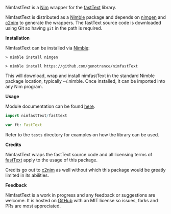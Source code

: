 NimfastText is a [Nim](https://nim-lang.org/) wrapper for the [fastText](https://github.com/facebookresearch/fastText) library.

NimfastText is distributed as a [Nimble](https://github.com/nim-lang/nimble) package and depends on [nimgen](https://github.com/genotrance/nimgen) and [c2nim](https://github.com/nim-lang/c2nim/) to generate the wrappers. The fastText source code is downloaded using Git so having ```git``` in the path is required.

__Installation__

NimfastText can be installed via [Nimble](https://github.com/nim-lang/nimble):

```
> nimble install nimgen

> nimble install https://github.com/genotrance/nimfastText
```

This will download, wrap and install nimfastText in the standard Nimble package location, typically ~/.nimble. Once installed, it can be imported into any Nim program.

__Usage__

Module documentation can be found [here](http://nimgen.genotrance.com/nimfastText).

```nim
import nimfastText/fasttext

var ft: FastText
```

Refer to the ```tests``` directory for examples on how the library can be used.

__Credits__

NimfastText wraps the fastText source code and all licensing terms of [fastText](https://github.com/facebookresearch/fastText/blob/master/LICENSE) apply to the usage of this package.

Credits go out to [c2nim](https://github.com/nim-lang/c2nim/) as well without which this package would be greatly limited in its abilities.

__Feedback__

NimfastText is a work in progress and any feedback or suggestions are welcome. It is hosted on [GitHub](https://github.com/genotrance/nimfastText) with an MIT license so issues, forks and PRs are most appreciated.
